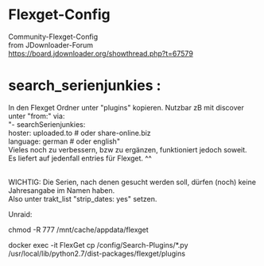# Flexget-Config

Community-Flexget-Config <br>
from JDownloader-Forum<br>
https://board.jdownloader.org/showthread.php?t=67579



# search_serienjunkies :
In den Flexget Ordner unter "plugins" kopieren.
Nutzbar zB mit discover unter "from:" via: <br>
"- searchSerienjunkies: <br>
  hoster: uploaded.to # oder share-online.biz <br>
  language: german # oder english" <br>
Vieles noch zu verbessern, bzw zu ergänzen, funktioniert jedoch soweit. <br>
Es liefert auf jedenfall entries für Flexget. ^^ <br><br>

WICHTIG: Die Serien, nach denen gesucht werden soll, dürfen (noch) keine Jahresangabe im Namen haben. <br>
Also unter trakt_list "strip_dates: yes" setzen.

Unraid:

chmod -R 777 /mnt/cache/appdata/flexget

docker exec -it FlexGet cp /config/Search-Plugins/*.py /usr/local/lib/python2.7/dist-packages/flexget/plugins
